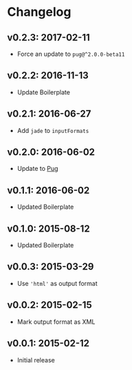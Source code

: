 # Changelog

## v0.2.3: 2017-02-11

- Force an update to `pug@^2.0.0-beta11`

## v0.2.2: 2016-11-13

- Update Boilerplate

## v0.2.1: 2016-06-27

- Add `jade` to `inputFormats`

## v0.2.0: 2016-06-02

- Update to [Pug](http://npm.im/pug)

## v0.1.1: 2016-06-02

- Updated Boilerplate

## v0.1.0: 2015-08-12

- Updated Boilerplate

## v0.0.3: 2015-03-29

- Use `'html'` as output format

## v0.0.2: 2015-02-15

- Mark output format as XML

## v0.0.1: 2015-02-12

- Initial release
